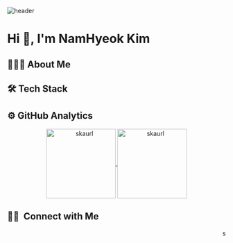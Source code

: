 ![header](https://capsule-render.vercel.app/api?&type=waving&color=auto&section=header&reversal=false&height=200&text=Kim%20NamHyeok&animation=fadeIn)

# Hi 👋, I'm NamHyeok Kim

## 👨🏻‍💻 About Me

## 🛠 Tech Stack

## ⚙️ GitHub Analytics

<p align="center">
  <a href="https://github.com/skaurl">
    <img height="160em" src="https://github-readme-stats.vercel.app/api?username=skaurl&show_icons=true&theme=dark&count_private=true&include_all_commits=true&locale=en" alt="skaurl" align="center"/>
    <img height="160em" src="https://github-readme-streak-stats.herokuapp.com/?user=skaurl&theme=dark" alt="skaurl" align="center"/>
  </a>
</p>

## 🤝🏻 &nbsp;Connect with Me



<p align="right">
  <a href="https://github.com/skaurl">
    <img height="15em" src="https://komarev.com/ghpvc/?username=skaurl&label=Views&color=0e75b6&style=flat" alt="skaurl" />
  </a>
</p>


<!--
**skaurl/skaurl** is a ✨ _special_ ✨ repository because its `README.md` (this file) appears on your GitHub profile.

Here are some ideas to get you started:

- 🔭 I’m currently working on ...
- 🌱 I’m currently learning ...
- 👯 I’m looking to collaborate on ...
- 🤔 I’m looking for help with ...
- 💬 Ask me about ...
- 📫 How to reach me: ...
- 😄 Pronouns: ...
- ⚡ Fun fact: ...
-->
